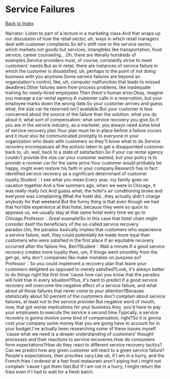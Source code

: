 # Service Failures
[Back to Index](https://github.com/windows10010/tpoExtractor/blob/master/README.md)

Narrator: Listen to part of a lecture in a marketing class.And that wraps up our discussion of how the retail sector, uh, ways in which retail managers deal with customer complaints.So let's shift now to the service sector, which markets not goods but services, intangibles like transportation, food service, career counseling....Oh, there are literally hundreds of examples.Service providers must, of course, constantly strive to meet customers' needs.But as in retail, there are instances of service failure in which the customer is dissatisfied, uh, perhaps to the point of not doing business with you anymore.Some service failures are beyond an organization's control, like, uh, computer malfunction that leads to missed deadlines.Other failures stem from process problems, like inadequate training for newly-hired employees.Then there's human error.Okay, imagine you manage a car rental agency.A customer calls in a reservation, but your employee marks down the wrong date.So your customer arrives and guess what, the size car he reserved isn't available.But your customer is less concerned about the source of the failure than the solution: what you do about it; what sort of compensation; what service recovery you give.So if you are in the service industry, as a marketer, you always need some kind of service recovery plan.Your plan must be in place before a failure occurs and it must also be communicated promptly to everyone in your organization who deals with customers so they'll know what to do.Service recovery encompasses all the actions taken to get a disappointed customer back to, uh, well, back to a state of satisfaction.So if your car rental agency couldn't provide the size car your customer wanted, but your policy is to provide a roomier car for the same price.Your customer would probably be happy, might even restore his faith in your company.Research has in fact identified service recovery as a significant determinant of customer loyalty.Student：I see what you mean.Every year, my family goes on vacation together.And a few summers ago, when we were in Chicago, it was really really hot.And guess what, the hotel's air conditioning broke and everyone was complaining.What the hotel did...they actually didn't charge anybody for that weekend.But the funny thing is that even though we had that horrible experience at that hotel, because they were so quick to appease us, we usually stay at that same hotel every time we go to Chicago.Professor：Great example!So in this case that hotel chain might consider itself the beneficiary of the so-called service recovery paradox.Um, the paradox basically implies that customers who experience a service failure, well, they could potentially be made more loyal than customers who were satisfied in the first place if an equitable recovery occurred after the failure.Yes, Ben?Student：Wait a minute.If a good service recovery creates more loyalty than, um, if things went smoothly from the get-go, why don't companies like make mistakes on purpose so?Professor：So you could implement a recovery plan that leave your customers delighted as opposed to merely satisfied?Look, it's always better to do things right the first time 'cause how can you know that the paradox will hold true in every situation?Plus, it's hard to predict if a good service recovery will overcome the negative effect of a service failure, and what about all those failures that never come to your attention?Because statistically about 50 percent of the customers don't complain about service failures, at least not to the service provider.But negative word of mouth, now, that got worse implications for your business.Also, you'd have to pay your employees to execute the service a second time.Typically, a service recovery is gonna involve some kind of compensation, right?So it is gonna cost your company some money that you are going have to account for in your budget.I've actually been researching some of these issues myself 'cause what we need is a deeper understanding of customers' thought processes and their reactions to service recoveries.How do consumers form expectations?How do they react to different service recovery tactics?Can we predict how any given customer will react to a given service failure?People's expectations, their priorities vary.Like uh, if I am in a hurry, and the French fries I ordered at a fast food restaurant aren't piping hot.I might not complain 'cause I got them fast.But If I am not in a hurry, I might return the fries even if I had to wait for a fresh batch.
 